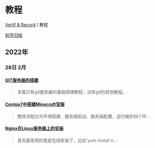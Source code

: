 # 教程

[Verlif & Record](../index.md) / 教程

[标签归档](../tags.md)

## __2022年__

### 28日 __2月__

#### [GIT服务器的搭建](../docs/教程/GIT服务器的搭建.md)

> 本篇只有git服务器的基础搭建教程，没有git的其他教程。

#### [Centos7中搭建Minecraft官服](../docs/教程/Minecraft官服在Centos7中的搭建.md)

> 整体流程分为环境搭建、服务端启动、服务端配置、运行维护四个环...

#### [Nginx在Linux服务器上的安装](../docs/教程/Nginx在Linux上的安装.md)

> 首先最常用的就是在线安装了，比如`yum install n...

